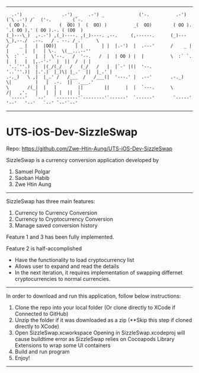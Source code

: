______________________________________________________________________________________________________________

      .-')               .-') _    .-') _             ('-.          .-')     (`\ .-') /`  ('-.      _ (`-.  
     ( OO ).            (  OO) )  (  OO) )          _(  OO)        ( OO ).    `.( OO ),' ( OO ).-. ( (OO  ) 
    (_)---\_)  ,-.-') ,(_)----. ,(_)----. ,--.     (,------.      (_)---\_),--./  .--.   / . --. /_.`     \ 
    /    _ |   |  |OO)|       | |       | |  |.-')  |  .---'      /    _ | |      |  |   | \-.  \(__...--'' 
    \  :` `.   |  |  \'--.   /  '--.   /  |  | OO ) |  |          \  :` `. |  |   |  |,.-'-'  |  ||  /  | | 
     '..`''.)  |  |(_/(_/   /   (_/   /   |  |`-' |(|  '--.        '..`''.)|  |.'.|  |_)\| |_.'  ||  |_.' | 
    .-._)   \ ,|  |_.' /   /___  /   /___(|  '---.' |  .--'       .-._)   \|         |   |  .-.  ||  .___.' 
    \       /(_|  |   |        ||        ||      |  |  `---.      \       /|   ,'.   |   |  | |  ||  |      
     `-----'   `--'   `--------'`--------'`------'  `------'       `-----' '--'   '--'   `--' `--'`--'      

______________________________________________________________________________________________________________

# UTS-iOS-Dev-SizzleSwap

Repo: https://github.com/Zwe-Htin-Aung/UTS-iOS-Dev-SizzleSwap

SizzleSwap is a currency conversion application developed by

1) Samuel Polgar
2) Saoban Habib
3) Zwe Htin Aung
______________________________________________________________________________________________________________

SizzleSwap has three main features:

1) Currency to Currency Conversion
2) Currency to Cryptocurrency Conversion
3) Manage saved conversion history

Feature 1 and 3 has been fully implemented.

Feature 2 is half-accomplished
- Have the functionality to load cryptocurrency list
- Allows user to expand and read the details
- In the next iteration, it requires implementation of swapping differnet cryptocurrencies to normal currencies.

______________________________________________________________________________________________________________

In order to download and run this application, follow below instructions:

1) Clone the repo into your local folder (Or clone directly to XCode if Connected to GitHub)
2) Unzip the folder if it was downloaded as a zip (**Skip this step if cloned directly to XCode)
3) Open SizzleSwap.xcworkspace
       Opening in SizzleSwap.xcodeproj will cause buildtime error as SizzleSwap relies on Cocoapods Library Extensions to wrap some UI containers
4) Build and run program
5) Enjoy! 
______________________________________________________________________________________________________________
